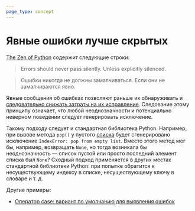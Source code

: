 ```yaml
---
page_type: concept
---
```

# Явные ошибки лучше скрытых

[The Zen of Python]([[20221023134241]]) содержит следующие строки:

> Errors should never pass silently.
> Unless explicitly silenced.

> Ошибки никогда не должны замалчиваться.
> Если они не замалчиваются явно.

Явные сообщения об ошибках позволяют раньше их обнаруживать и [следовательно снижать затраты на их исправление]([[20221023132121]]). Следование этому принципу означает, что любой неоднозначности и потенциально неверном поведении следует генерировать исключение.

Такому подходу следует и стандартная библиотека Python. Например, при вызове метода `pop()` у пустого [списка](https://docs.python.org/3/library/stdtypes.html#lists) будет сгенерировано исключение `IndexError: pop from empty list`. Вместо этого метод мог бы, например, возвращать `None`, но тогда возникала бы неоднозначность — список пустой или просто последний элемент списка был `None`? Сходный подход применяется в других местах стандартной библиотеки Python: при попытке обратится к несуществующему индексу в списке, несуществующему ключу в словаре и т. д.

Другие примеры:

* [Оператор case: вариант по умолчанию для выявления ошибок]([[20221023132701]]) 
